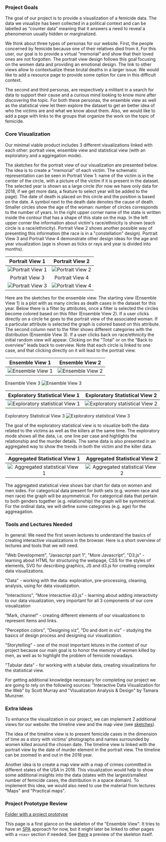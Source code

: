### Project Goals

The goal of our project is to provide a visualization of a femicide data. The data we visualize has been collected in a political context and can be labelled as “counter data” meaning that it answers a need to reveal a phenomenon usually hidden or marginalized.

We think about three types of personas for our website. First, the people concerned by femicide because one of their relatives died from it. For this user, our goal is to provide a virtual “memorial” and show that their loved ones are not forgotten. The portrait view design follows this goal focusing on the women data and providing an emotional design. The link to other views allow to contextualize these brutal deaths in a larger issue. We would like to add a resource page to provide some option for care in this difficult context.

The second and third personas, are respectively a militant in a search for data to support their cause and a curious mind looking to know more after discovering the topic.
For both these personas, the ensemble view as well as the statistical view let them explore the dataset to get an better idea of who the victims are and what we know about them. Also, we would like to add a page with links to the groups that organize the work on the topic of femicide.


### Core Visualization

Our minimal viable product includes 3 different visualizations linked with each other: portrait view, ensemble view and statistical view (with an exploratory and a aggregation mode).

The sketches for the portrait view of our visualization are presented below. The idea is to create a "memorial" of each victim. The schematic representation can be seen in Portrait View 1: name of the victim is in the center of the circle, with a picture of the victim if it is present in the dataset. The selected year is shown as a large circle (for now we have only data for 2018, if we get more data, a feature to select year will be added to the page). The date of death is placed on this circle and the position is based on the date. A symbol next to the death date denotes the cause of death. Smaller circles show the age of the woman: number of circles corresponds to the number of years. In the right upper corner name of the state is written inside the contour that has a shape of this state on the map. In the left upper corner the information about victim's race/ethnicity is shown (each circle is a race/ethnicity). Portrait View 2 shows another possible way of presenting this information (the race is in a "constellation" design). Portrait View 3 and Portrait View 4 demonstrate other design ideas for the age and year visualization (age is shown as ticks or rays and year is divided into months).

Portrait View 1           |  Portrait View 2
:-------------------------:|:-------------------------:
![Portrait View 1](./milestone_imgs/Portrait_view1.jpg "Portrait View 1")  |  ![Portrait View 2](./milestone_imgs/Portrait_view2.jpg "Portrait View 2")
Portrait View 3           |  Portrait View 4
![Portrait View 3](./milestone_imgs/Portrait_view3.jpg "Portrait View 3")  |  ![Portrait View 4](./milestone_imgs/Portrait_view4.jpg "Portrait View 4")

Here are the sketches for the ensemble view. The starting view (Ensemble View 1) is a plot with as many circles as death cases in the dataset for this year. Below there is a filter by attributes, once a filter is selected the circles become colored based on this filter (Ensemble View 2). If a user clicks directly on a circle he goes to the portrait view of the associated woman. If a particular attribute is selected the graph is colored based on this attribute. The second column next to the filter shows different categories with the distribution (Ensemble View 3). If a user clicks back on race/ethnicity  the initial random view will appear. Clicking on the "Total" or on the "Back to overview" leads back to overview. Note that each circle is linked to one case, and that clicking directly on it will lead to the portrait view.

Ensemble View 1           |  Ensemble View 2
:-------------------------:|:-------------------------:
![Ensemble View 1](./milestone_imgs/Ensemble_view1.jpg "Ensemble View 1")  |  ![Ensemble View 2](./milestone_imgs/Ensemble_view2.jpg "Ensemble View 2")
Ensemble View 3
![Ensemble View 3](./milestone_imgs/Ensemble_view3.jpg "Ensemble View 3")

Exploratory Statistical View 1       |   Exploratory Statistical View 2
:-------------------------:|:-------------------------:
![ Exploratory statistical View 1 ](./milestone_imgs/Exploratory_Statistical_view1.png "Exploratory_Statistical_view1") | ![ Exploratory statistical View 2 ](./milestone_imgs/Exploratory_Statistical_view2.png "Exploratory_Statistical_view2")
Exploratory Statistical View 3
![ Exploratory statistical View 3](./milestone_imgs/Exploratory_Statistical_view3.png "Exploratory_Statistical_view3")

The goal of the exploratory statistical view is to visualize both the data related to the victims as well as the killers at the same time. The exploratory mode shows all the data, i.e. one line per case and highlights the relationship and the murder details. The same data is also presented in an aggregated way to show the trends in both the victim and the killer data.


 Aggregated Statistical View 1           |   Aggregated Statistical View 2
:-------------------------:|:-------------------------:
![ Aggregated statistical View 1 ](./milestone_imgs/Aggregation_Statistical_view1.png "Aggregated_Statistical_view1")  |  ![ Aggregated statistical View 2 ](./milestone_imgs/Aggregation_Statistical_view2.png "Aggregated_Statistical_view2")

The aggregated statistical view shows bar chart for data on women and men sides. For categorical data present for both sets (e.g. women race and men race) the graph will be asymmetrical. For categorical data that pertain to both genders together (e.g. relationship) the graph will be symmetrical. For the ordinal data, we will define some categories (e.g. age) for the aggreagation.


### Tools and Lectures Needed

In general: We need the first seven lectures to understand the basics of creating interactive visualizations in the browser. Here is a short overview of lectures and tools that we will need.

"Web Development", "Javascript part 1", "More Javascript", "D3.js" - learning about HTML for structuring the webpage, CSS for the styles of elements, SVG for describing graphics, JS and d3.js for creating complex data visualizations.

"Data" - working with the data: exploration, pre-processing, cleaning, analysis, using for data visualization.

"Interactions", "More interactive d3.js" - learning about adding interactivity to our data visualization, very important for all 3 components of our core visualization

"Mark, channel" - creating different elements of our visualizations to represent items and links.

"Perception colors", "Designing viz", "Do and dont in viz" - studying the basics of design process and designing our visualization.

"Storytelling" - one of the most important letures in the context of our project because our main goal is to honor the memory of women killed by men, as well as to highlight the problem of femicide nowadays.

 "Tabular data" - for working with a tabular data, creating visualizations for the statistical view.
 
For getting additional knowledge necessary for completing our project we are going to rely on the following sources: "Interactive Data Visualization for the Web" by Scott Murray and "Visualization Analysis & Design" by Tamara Munzner.

### Extra Ideas

To enhance the visualization in our project, we can implement 2 additional views for our website: the timeline view and the map view (see [sketches](https://github.com/com-480-data-visualization/datavis-project-2022-syrinx/blob/main/milestone_imgs/Sketches%20of%20visualization%20ideas.pdf)).

The idea of the timeline view is to present femicide cases in the dimension of time as a story with victims' photographs and names surrounded by women killed around the chosen date. The timeline view is linked with the portrait view by the date of murder element in the portrait view. The timeline can be  zoomed in and out in the 2018 year.

Another idea is to create a map view with a map of crimes committed in different states of the USA in 2018. This visualization would help to show some additional insights into the data (states with the largest/smallest number of femicide cases, the distribution in a space domain). To implement this idea, we would also need to use the material from lectures "Maps" and "Practical maps".

### Project Prototype Review

[Folder with a project prototype](page)

This page is a first glance on the skeleton of the "Ensemble View".
It tries to have an [SPA](https://developer.mozilla.org/en/docs/Glossary/SPA) approach for now, but it might later be linked to other pages with a `<nav>` section if needed.
See [there](./milestone_imgs/skeleton.html) a preview of the skeleton itself.
